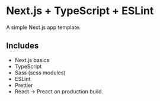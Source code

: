 # Next.js + TypeScript + ESLint

A simple Next.js app template.

## Includes

- Next.js basics
- TypeScript
- Sass (scss modules)
- ESLint
- Prettier
- React -> Preact on production build.
